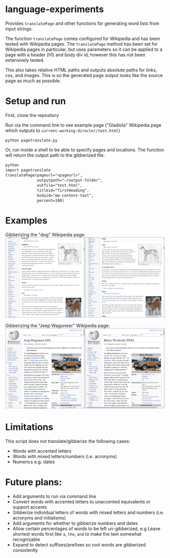 # language-experiments

Provides `translatePage` and other functions for generating word lists from input strings.

The function `translatePage` comes configured for Wikipedia and has been tested with Wikipedia pages. The `translatePage` method has been set for Wikipedia pages in particular, but uses parameters so it can be applied to a page with a header (h1) and body div id; however this has not been extensively tested.

This also takes relative HTML paths and outputs absolute paths for links, css, and images. This is so the generated page output looks like the source page as much as possible.

# Setup and run

First, clone the repository

Run via the command line to see example page ("Gladiola" Wikipedia page which outputs to `current-working-director/test.html`)

    python pagetranslate.py

Or, run inside a shell to be able to specify pages and locations. The function will return the output path to the gibberized file.

    python
    import pagetranslate
    translatePage(pageurl="<pageurl>",
                  outputpath="~/output-folder",
                  outfile="test.html",
                  titleid="firstHeading",
                  bodyid="mw-content-text",
                  percent=100)

# Examples

Gibberizing the "dog" Wikipedia page:
![Dog turns into Sogh](https://github.com/hillaryj/language-experiments/blob/master/gibberizer-example-dog.png)

Gibberizing the "Jeep Wagoneer" Wikipedia page:
![Jeep Wagoneer turns into Bilner Wechwin](https://github.com/hillaryj/language-experiments/blob/master/gibberizer-example-wagoneer.png)

# Limitations

This script does not translate/gibberize the following cases:

- Words with accented letters
- Words with mixed letters/numbers (i.e. acronyms)
- Numerics e.g. dates

# Future plans:

- Add arguments to run via command line
- Convert words with accented letters to unaccented equivalents or support accents
- Gibberize individual letters of words with mixed letters and numbers (i.e. acronyms and initialisms)
- Add arguments for whether to gibberize numbers and dates
- Allow certain percentages of words to be left un-gibberized, e.g Leave shortest words first like `a`, `the`, `and` to make the text somewhat recognizable
- Expand to detect suffixes/prefixes so root words are gibberized consistently
